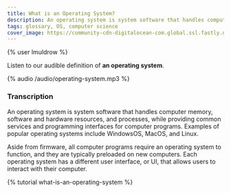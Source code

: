 ```yaml
---
title: What is an Operating System?
description: An operating system is system software that handles computer memory, software and hardware resources, and processes, while providing common services and programming interfaces for computer programs. Learn more about the DOM with our audible glossary!
tags: glossary, OS, computer science
cover_image: https://community-cdn-digitalocean-com.global.ssl.fastly.net/variants/PcJyDaaLwTjkdriqXFpDajCM/035575f2985fe451d86e717d73691e533a1a00545d7230900ed786341dc3c882
---
```

{% user lmuldrow %}

Listen to our audible definition of **an operating system**.

{% audio /audio/operating-system.mp3 %}

### Transcription

An operating system is system software that handles computer memory, software and hardware resources, and processes, while providing common services and programming interfaces for computer programs. Examples of popular operating systems include WindowsOS, MacOS, and Linux.

Aside from firmware, all computer programs require an operating system to function, and they are typically preloaded on new computers. Each operating system has a different user interface, or UI, that allows users to interact with their computer.


{% tutorial what-is-an-operating-system %}